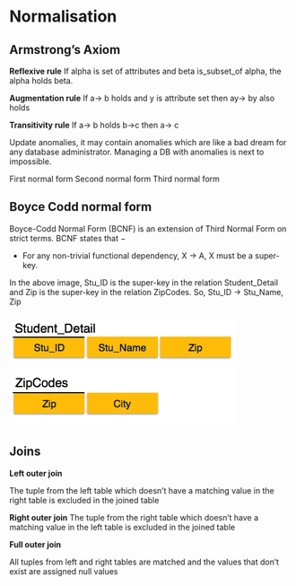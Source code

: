 # Normalisation

## Armstrong’s Axiom

**Reflexive rule**
If alpha is set of attributes and beta is_subset_of alpha, the alpha holds beta.

**Augmentation rule**
If a-> b holds and y is attribute set then ay-> by also holds

**Transitivity rule**
If a-> b holds b->c then a-> c

Update anomalies, it may contain anomalies which are like a bad dream for any database administrator. Managing a DB with anomalies is next to impossible.

First normal form
Second normal form
Third normal form

## Boyce Codd normal form

Boyce-Codd Normal Form (BCNF) is an extension of Third Normal Form on strict terms. BCNF states that −
* For any non-trivial functional dependency, X → A, X must be a super-key.

In the above image, Stu_ID is the super-key in the relation Student_Detail and Zip is the super-key in the relation ZipCodes. So,
Stu_ID → Stu_Name, Zip

![Normalisation-1](images/Normalisation-1.png)

## Joins

**Left outer join**

The tuple from the left table which doesn’t have a matching value in the right table is excluded in the joined table

**Right outer join**
The tuple from the right table which doesn’t have a matching value in the left table is excluded in the joined table

**Full outer join**

All tuples from left and right tables are matched and the values that don’t exist are assigned null values

